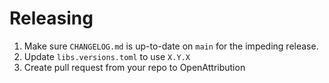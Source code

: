 Releasing
========
    
1. Make sure `CHANGELOG.md` is up-to-date on `main` for the impeding release.
2. Update `libs.versions.toml` to use `X.Y.X`
3. Create pull request from your repo to OpenAttribution
